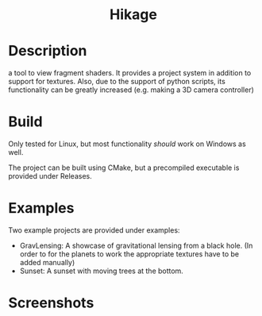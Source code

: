 <h1 align="center">Hikage</h1>

# Description
a tool to view fragment shaders. It provides a project system in addition to support for textures.
Also, due to the support of python scripts, its functionality can be greatly increased (e.g. making a 3D camera controller)

# Build
Only tested for Linux, but most functionality *should* work on Windows as well.

The project can be built using CMake, but a precompiled executable is provided under Releases.

# Examples
Two example projects are provided under examples:

- GravLensing: A showcase of gravitational lensing from a black hole. (In order to for the planets to work the appropriate textures have to be added manually)
- Sunset: A sunset with moving trees at the bottom.

# Screenshots

